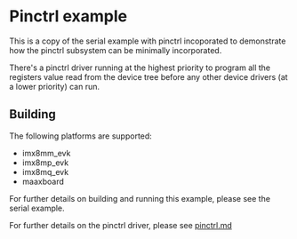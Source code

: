 <!--
    Copyright 2025, UNSW

    SPDX-License-Identifier: BSD-2-Clause
-->

# Pinctrl example

This is a copy of the serial example with pinctrl incoporated to demonstrate how the pinctrl
subsystem can be minimally incorporated.

There's a pinctrl driver running at the highest priority to program all the registers value read
from the device tree before any other device drivers (at a lower priority) can run.

## Building

The following platforms are supported:
* imx8mm_evk
* imx8mp_evk
* imx8mq_evk
* maaxboard

For further details on building and running this example, please see the serial example.

For further details on the pinctrl driver, please see [pinctrl.md](../../docs/pinctrl/pinctrl.md)
